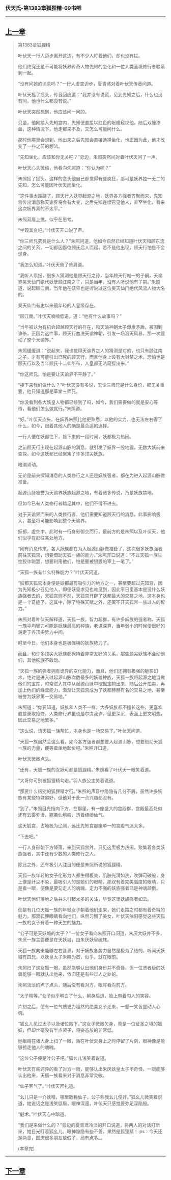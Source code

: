 ### 伏天氏-第1383章狐狸精-69书吧

--------
[上一章](./2be1bc408958ae7b1a3f7a9ca6d889a4.md)
--------


>
>
>
>第1383章狐狸精
>
>叶伏天一行人迈步离开这边，有不少人盯着他们，却也没有拦。
>
>他们终究还是不可能将妖界传奇人物先知的坐化和一位人类圣境修行者联系到一起。
>
>“没有问她的消息吗？”一行人虚空迈步，夏青鸢对着叶伏天传音问道。
>
>叶伏天摇了摇头，传音回应道：“我并没有说谎，见到先知之后，什么也没有问，他也什么都没有说。”
>
>叶伏天突然想到，他应该问一问的。
>
>只是，他刚踏入先知宫内，先知便直接以红色的眼瞳窥视他，随后双瞳渗血，这种情况下，他走都来不及，又怎么可能问什么。
>
>那时他哪里会想到，他出来之后先知会直接选择坐化，也正因为此，他才改变了一些之前的想法。
>
>“先知坐化，应该和你无关吧？”旁边，朱照突然间对着叶伏天问了一声。
>
>叶伏天心头微动，他看向朱照道：“你认为呢？”
>
>朱照摇了摇头，这样的念头他自己都觉得有些疯狂，那可是妖界独一无二的先知，怎么可能因叶伏天而坐化。
>
>“这件事太蹊跷了，顾天行入妖界起源之地，妖界各方强者齐聚而来，先知宫传出消息称天谕界将会有大变，之后先知连续召见他人，直至坐化，看来这次妖界真的不太平。”
>
>朱照双眉上挑，似乎在思考。
>
>“坐观其变吧。”叶伏天开口说了声。
>
>“你三师兄究竟是什么人？”朱照问道，他如今自然已经知道叶伏天和顾东流之间的关系，一切都因那位顾氏后人而起，若不是他出现，顾天行怕是不会现身。
>
>“我怎么知道。”叶伏天耸了耸肩道。
>
>“我听人禀报，很多人猜测他是顾天行之孙，当年顾天行唯一的子嗣，天谕界昊天仙门绝代妖孽顾江南之子，只是当年，没有人听说他有子嗣。”朱照道，说起顾江南，当年他在妖界也是听说过这位昊天仙门绝代风流人物大名的。
>
>昊天仙门有史以来最年轻的人皇级存在。
>
>“顾江南。”叶伏天喃喃低语，道：“他有什么故事吗？”
>
>“当年被认为有机会超越顾天行的存在，和天谕神朝太子爆发矛盾，被围剿诛杀，正因为这件事，顾天行血洗天谕神朝，引发一场滔天风暴，那一次震动了整个天谕界。”
>
>朱照缓缓道：“说起来，我也觉得天谕界之人的猜测是对的，也只有顾江南之子，才有可能引出已死的顾天行，而且他身上设有大封禁之术，恐怕也是顾天行以及当年顾氏十二仙所布，人皇都无法窥探出来。”
>
>“你这师兄，怕是要让天谕界不平静了。”
>
>“接下来我们做什么？”叶伏天没有多说，无论三师兄是什么身份，都无关重要，他只知道那是草堂三师兄。
>
>“你没看到各大妖皇人物都已经到了吗，如今，我们需要做的就是安心等待，看他们怎么做就行。”朱照道。
>
>“好。”叶伏天点头，在妖界朱照比他更熟悉，以他的实力，也无法左右得了什么，如今，跟着其他人的确是最合适的选择。
>
>一行人便在妖都住下，接下来的一段时间，妖都极为热闹。
>
>之前顾天行出现在起源山脉的消息，就引发了妖界一股地震，无数大妖前来查探，如今这妖都已经聚集了许多顶尖妖族。
>
>暗潮涌动。
>
>无论是前来探知消息的人类修行之人还是妖族强者，都在为进入起源山脉做准备。
>
>起源山脉被誉为天谕界妖族起源之地，有着诸多传说，乃是妖族禁地。
>
>但如今已有人类修行者踏足其中，他们不得不进去。
>
>对于天谕界而来的人类修行者，他们需要知道顾天行的消息，此事影响极大，甚至将可能影响到整个天谕界。
>
>妖都，虚空中，此时有一行身影御空而行，最前方的是朱照以及叶伏天，他们似乎在赶往某处地方。
>
>“刚有消息传来，各大妖族都在为入起源山脉做准备了，这次很多妖族强者前往天狐宫，想要借助天狐一族的能力。”朱照开口说道：“不过天狐一族生性狡诈聪慧，想要利用他们，怕是要被狠狠的宰上一笔了。”
>
>“天狐一族有什么特殊能力？”叶伏天问道。
>
>“妖都天狐宫本身便是妖都最有吸引力的地方之一，甚至要超过先知宫，因为先知极少召见他人，即便妖皇求见也难见到，因此平日里基本是没什么妖族强者去的，天狐宫则不然，天狐宫开辟了妖都最大的交易之地，这本身也是一个奇迹了，这其中，除了特殊天赋之外，还离不开天狐宫一族过人的智力。”
>
>朱照对着叶伏天解释道，天狐一族，智力超群，有许多妖族的强者称，天狐一族平均智力可能是妖族最高的种族，老谋深算，当年弱小的时候便很好的游走于各顶尖势力中间。
>
>时至今日，他们本身也是极强横的妖族势力了。
>
>而且，和许多顶尖大妖族都保持着非常友好的关系，那些顶尖妖族不会动他们，其他妖族不敢动。
>
>“天狐一族的强者拥有诡异的变化能力，而且，他们还拥有极强的魅影幻术，绝对是进入过起源山脉次数最多的妖兽种族，天狐一族将起源之地当做他们的宝库，时常进入其中从起源山脉中挖掘宝物出来，随后公开拍卖，再加上他们的经营能力，渐渐让天狐宫成为了妖都赫赫有名的交易之地，甚至被誉为妖界第一交易地。”
>
>朱照道：“你要知道，妖族和人类不一样，大多妖族都不擅长这些，更喜欢直接豪取抢夺，人类修行界虽也是尔虞我诈，但更深沉，表面上更文明些，因此交易之地繁多。”
>
>“这么说，请天狐一族帮忙，本身也是一场交易了。”叶伏天问道。
>
>“天狐一族自然会这么看，如今各方强者都想要入起源山脉，想要借助天狐一族的力量，便等着坐地起价吧。”朱照开口道。
>
>叶伏天微微点头。
>
>“还有，天狐一族的女妖可都是狐狸精。”朱照看了叶伏天一眼笑着道。
>
>“大哥你可别被狐狸精勾走。”羽人族公主笑着说道。
>
>“那要什么级别的狐狸精才行。”朱照的声音中隐隐有几分不屑，虽然许多妖族有某些特殊癖好，但他对于此一点兴趣都没有。
>
>“到了。”朱照目光指向下方，在那里，有一座盛大的宫殿群，宫殿最高处似还有云雾弥漫，宛若仙境般，透着缥缈仙气。
>
>这天狐宫，占地极为辽阔，远比先知宫那座单一的宫殿气派太多。
>
>“下去吧。”
>
>一行人身形朝下方降落，来到天狐宫外，只见这里极为热闹，聚集着各类妖族强者，其中还有少数的人类修行之人。
>
>除此之外，还有极引人注目的便是朱照所说的狐狸精。
>
>天狐一族年轻的女子化形为人都生得极美，肌肤光滑如洗，吹弹可破般，身上像是纤尘不染，最吸引人的是她们的眼睛，那双有着完美弧度的眼睛，只是看一眼，便像是要勾走人的魂魄，定力不强的妖族强者已是神魂颠倒。
>
>叶伏天他们落地之后并未引起太多的关注，毕竟这里妖族强者如云。
>
>倒是有几位天狐一族的年轻女子朝着他们走来，她们走路之时都有着奇特的魅力，那双狐狸眼睛看向他们，纵然习惯了美女，叶伏天依旧感觉这些天狐一族的女子有着一种天生的魅力。
>
>“公子可是天妖城的太子？”一位女子看向朱照开口问道，朱厌大妖并不多，朱厌一族主要便是在天妖城，由朱厌妖皇统辖。
>
>天狐一族向来能够左右逢源，对于妖族各势力自然是极为了结的，听闻天妖城有四兄，以妖皇太子朱照为首，似乎，就在眼前。
>
>朱照扫了这女狐一眼，虽然能够认出他们身份并不奇怪，但一位贤者级的妖兽能够一眼就认出他来，依旧还是有些过人之处的。
>
>朱照淡淡的点了点头，随后没有看对方，眼眸看向前方。
>
>“太子稍等。”女子似乎明白了什么，躬身后退，脸上带着勾人的笑容。
>
>片刻之后，便有一位气质更为超然的绝美女子走来，一颦一笑皆是动人心魂。
>
>“狐幺儿见过太子以及诸位殿下。”这女子微微欠身，竟是一位证圣之境的狐妖，但却丝毫没有半点架子，将姿态放的非常低。
>
>她眼睛在诸人身上扫了一眼，落在叶伏天身上之时停留了片刻，眼神像是能够掠走他人的魂魄。
>
>“这位公子便是叶公子吧。”狐幺儿浅笑着说道。
>
>叶伏天有些诧异的看了对方一眼，能够认出朱厌妖皇太子不奇怪，一眼能够认出他来，天狐一族看来对于消息非常灵敏。
>
>“仙子客气了。”叶伏天回礼道。
>
>“幺儿只是一介妖精，哪里敢称仙子，公子称我幺儿便好。”狐幺儿微笑着说道，她说话之是浅笑低眉，眼神深邃，叶伏天只感觉要弥足深陷般。
>
>“魅术。”叶伏天心中暗道。
>
>“我们是来做什么的？”旁边的夏青鸢冷淡的开口说道，将两人的对话打断来，她目光盯着狐幺儿，眼神隐隐有些不善，果然是狐狸精！
>ps：今天还是两章，国庆很多朋友放假了，局有点多。。
>
>(本章完)
>
>

--------
[下一章](./9db983e42deff470be14c851ed953f23.md)
--------
